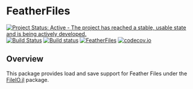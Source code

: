 # FeatherFiles

[![Project Status: Active - The project has reached a stable, usable state and is being actively developed.](http://www.repostatus.org/badges/latest/active.svg)](http://www.repostatus.org/#active)
[![Build Status](https://travis-ci.org/davidanthoff/FeatherFiles.jl.svg?branch=master)](https://travis-ci.org/davidanthoff/FeatherFiles.jl)
[![Build status](https://ci.appveyor.com/api/projects/status/7ungvvmt6q7d9q9p/branch/master?svg=true)](https://ci.appveyor.com/project/davidanthoff/featherfiles-jl/branch/master)
[![FeatherFiles](http://pkg.julialang.org/badges/FeatherFiles_0.6.svg)](http://pkg.julialang.org/?pkg=FeatherFiles)
[![codecov.io](http://codecov.io/github/davidanthoff/FeatherFiles.jl/coverage.svg?branch=master)](http://codecov.io/github/davidanthoff/FeatherFiles.jl?branch=master)

## Overview

This package provides load and save support for Feather Files under the
[FileIO.jl](https://github.com/JuliaIO/FileIO.jl) package.

